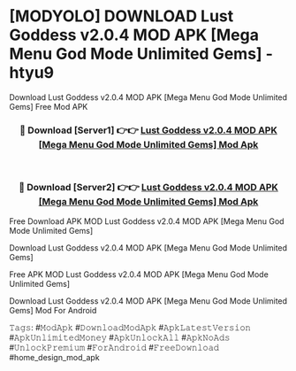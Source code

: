 # [MODYOLO] DOWNLOAD Lust Goddess v2.0.4 MOD APK [Mega Menu God Mode Unlimited Gems] - htyu9
Download Lust Goddess v2.0.4 MOD APK [Mega Menu God Mode Unlimited Gems] Free Mod APK

<div align="center">
<h3>🔴 Download [Server1] 👉👉 <a href="https://apk-comot.site?title=Lust_Goddess_v2.0.4_MOD_APK_[Mega_Menu_God_Mode_Unlimited_Gems]">Lust Goddess v2.0.4 MOD APK [Mega Menu God Mode Unlimited Gems] Mod Apk</a></h3><br>

<h3>🔴 Download [Server2] 👉👉 <a href="https://apk-comot.site?title=Lust_Goddess_v2.0.4_MOD_APK_[Mega_Menu_God_Mode_Unlimited_Gems]">Lust Goddess v2.0.4 MOD APK [Mega Menu God Mode Unlimited Gems] Mod Apk</a></h3>
</div>


Free Download APK MOD Lust Goddess v2.0.4 MOD APK [Mega Menu God Mode Unlimited Gems]

Download Lust Goddess v2.0.4 MOD APK [Mega Menu God Mode Unlimited Gems] 

Free APK MOD Lust Goddess v2.0.4 MOD APK [Mega Menu God Mode Unlimited Gems] 

Download Lust Goddess v2.0.4 MOD APK [Mega Menu God Mode Unlimited Gems] Mod For Android

𝚃𝚊𝚐𝚜: #𝙼𝚘𝚍𝙰𝚙𝚔 #𝙳𝚘𝚠𝚗𝚕𝚘𝚊𝚍𝙼𝚘𝚍𝙰𝚙𝚔 #𝙰𝚙𝚔𝙻𝚊𝚝𝚎𝚜𝚝𝚅𝚎𝚛𝚜𝚒𝚘𝚗 #𝙰𝚙𝚔𝚄𝚗𝚕𝚒𝚖𝚒𝚝𝚎𝚍𝙼𝚘𝚗𝚎𝚢 #𝙰𝚙𝚔𝚄𝚗𝚕𝚘𝚌𝚔𝙰𝚕𝚕 #𝙰𝚙𝚔𝙽𝚘𝙰𝚍𝚜 #𝚄𝚗𝚕𝚘𝚌𝚔𝙿𝚛𝚎𝚖𝚒𝚞𝚖 #𝙵𝚘𝚛𝙰𝚗𝚍𝚛𝚘𝚒𝚍 #𝙵𝚛𝚎𝚎𝙳𝚘𝚠𝚗𝚕𝚘𝚊𝚍 #home_design_mod_apk